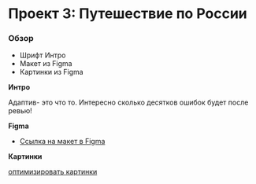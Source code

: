# Проект 3: Путешествие по России

### Обзор

- Шрифт Интро
- Макет из Figma
- Картинки из Figma

**Интро**

Адаптив- это что то.
Интересно сколько десятков ошибок будет после ревью!

**Figma**

- [Ссылка на макет в Figma](https://www.figma.com/file/5S2WSbEFL6awjVWJ0NWL8Q/Sprint-3_-Russia-_-desktop-mobile?node-id=28503%3A0)

**Картинки**

[оптимизировать картинки](https://tinypng.com/)
